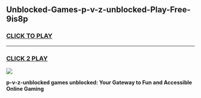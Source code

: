 
## Unblocked-Games-p-v-z-unblocked-Play-Free-9is8p
<h3>
<a href="https://premium76.site?title=p-v-z-unblocked&ref=23A">CLICK TO PLAY</a></h3>
<hr>

<h3>
<a href="https://premium76.site?title=p-v-z-unblocked&ref=23A">CLICK 2 PLAY</a>
  
</h3>

<a href="https://premium76.site?title=p-v-z-unblocked&ref=23A"><img src="https://clearcache.store/games.png"></a>


**p-v-z-unblocked games unblocked: Your Gateway to Fun and Accessible Online Gaming**
